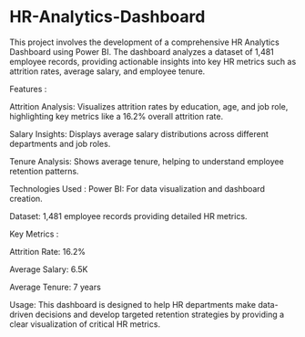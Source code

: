# HR-Analytics-Dashboard
This project involves the development of a comprehensive HR Analytics Dashboard using Power BI. The dashboard analyzes a dataset of 1,481 employee records, providing actionable insights into key HR metrics such as attrition rates, average salary, and employee tenure.

Features :

Attrition Analysis: Visualizes attrition rates by education, age, and job role, highlighting key metrics like a 16.2% overall attrition rate.

Salary Insights: Displays average salary distributions across different departments and job roles.

Tenure Analysis: Shows average tenure, helping to understand employee retention patterns.

Technologies Used :
Power BI: For data visualization and dashboard creation.

Dataset: 1,481 employee records providing detailed HR metrics.

Key Metrics :

Attrition Rate: 16.2%

Average Salary: 6.5K

Average Tenure: 7 years

Usage:
This dashboard is designed to help HR departments make data-driven decisions and develop targeted retention strategies by providing a clear visualization of critical HR metrics.

